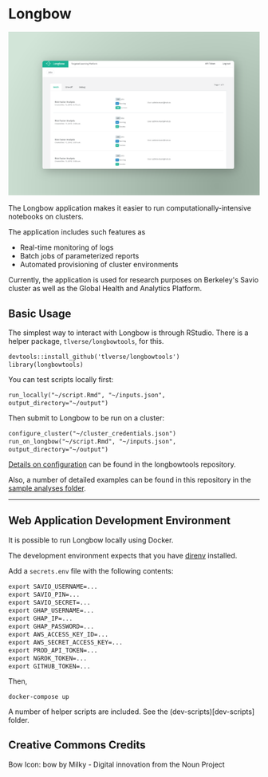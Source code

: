 Longbow
===

![Screenshot](screenshot.png?raw=true "Application Screenshot")

The Longbow application makes it easier to run computationally-intensive notebooks on clusters. 

The application includes such features as

* Real-time monitoring of logs
* Batch jobs of parameterized reports
* Automated provisioning of cluster environments

Currently, the application is used for research purposes on Berkeley's Savio cluster as well as the Global Health and Analytics Platform.

Basic Usage
---

The simplest way to interact with Longbow is through RStudio. There is a helper package, `tlverse/longbowtools`, for this.

    devtools::install_github('tlverse/longbowtools')
    library(longbowtools)

You can test scripts locally first:

    run_locally("~/script.Rmd", "~/inputs.json", output_directory="~/output")

Then submit to Longbow to be run on a cluster:
    
    configure_cluster("~/cluster_credentials.json")
    run_on_longbow("~/script.Rmd", "~/inputs.json", output_directory="~/output")

[Details on configuration](https://github.com/tlverse/longbowtools#longbow-templates) can be found in the longbowtools repository.

Also, a number of detailed examples can be found in this repository in the [sample analyses folder](analyses).

***

Web Application Development Environment
---

It is possible to run Longbow locally using Docker.

The development environment expects that you have [direnv](https://github.com/direnv/direnv) installed.

Add a `secrets.env` file with the following contents:

```
export SAVIO_USERNAME=...
export SAVIO_PIN=...
export SAVIO_SECRET=...
export GHAP_USERNAME=...
export GHAP_IP=...
export GHAP_PASSWORD=...
export AWS_ACCESS_KEY_ID=...
export AWS_SECRET_ACCESS_KEY=...
export PROD_API_TOKEN=...
export NGROK_TOKEN=...
export GITHUB_TOKEN=...
```

Then,

```
docker-compose up
```

A number of helper scripts are included. See the (dev-scripts)[dev-scripts] folder. 

Creative Commons Credits
---

Bow Icon: bow by Milky - Digital innovation from the Noun Project